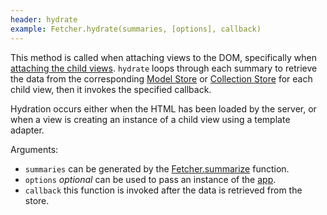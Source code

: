 ```yaml
---
header: hydrate
example: Fetcher.hydrate(summaries, [options], callback)
---
```


This method is called when attaching views to the DOM, specifically when [attaching the child views](/view#attachChildViews).  `hydrate` loops through each summary to retrieve the data from the corresponding [Model Store](/model-store) or [Collection Store](/collection-store) for each child view, then it invokes the specified callback.

Hydration occurs either when the HTML has been loaded by the server, or when a view is creating an instance of a child view using a template adapter.

Arguments:

- `summaries` can be generated by the [Fetcher.summarize](#summarize) function.
- `options` *optional* can be used to pass an instance of the [app](/app).
- `callback` this function is invoked after the data is retrieved from the store.
